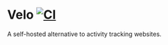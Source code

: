 # Velo [![CI](https://github.com/boreq/velo/workflows/CI/badge.svg)](https://github.com/boreq/velo/actions)

A self-hosted alternative to activity tracking websites.
